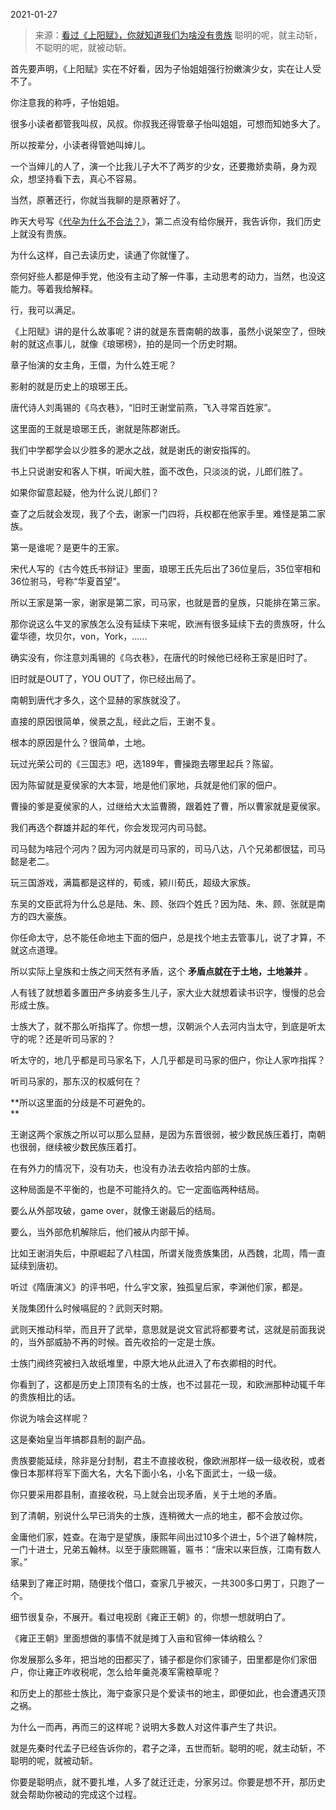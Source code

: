 2021-01-27

> 来源：[看过《上阳赋》，你就知道我们为啥没有贵族](http://mp.weixin.qq.com/s?__biz=MzU3NDc5Nzc0NQ==&mid=2247498966&idx=1&sn=1c2ed70b2dc3f58d6c4136b7ab82603c&chksm=fd2e5e08ca59d71ea046d3233b727636a4d3e5bc17478be105e2d9026ff66140858fdf6999b4&scene=27#wechat_redirect)
> 聪明的呢，就主动斩，不聪明的呢，就被动斩。

首先要声明，《上阳赋》实在不好看，因为子怡姐姐强行扮嫩演少女，实在让人受不了。  

  

你注意我的称呼，子怡姐姐。

  

很多小读者都管我叫叔，风叔。你叔我还得管章子怡叫姐姐，可想而知她多大了。

  

所以按辈分，小读者得管她叫婶儿。

  

一个当婶儿的人了，演一个比我儿子大不了两岁的少女，还要撒娇卖萌，身为观众，想坚持看下去，真心不容易。

  

当然，原著还行，你就当我聊的是原著好了。  

  

昨天大号写《[代孕为什么不合法？](http://mp.weixin.qq.com/s?__biz=MzU0MjYwNDU2Mw==&mid=2247496065&idx=2&sn=37a83b059f18601f069b9d01c5f3e57b&chksm=fb1a9dfdcc6d14ebf06e68eec5d04125b6e6638c85926edf322a66198b2b8b01a902bc44cbb1&scene=21#wechat_redirect)》，第二点没有给你展开，我告诉你，我们历史上就没有贵族。  

  

为什么这样，自己去读历史，读通了你就懂了。

  

奈何好些人都是伸手党，他没有主动了解一件事，主动思考的动力，当然，也没这能力。等着我给解释。

  

行，我可以满足。

  

《上阳赋》讲的是什么故事呢？讲的就是东晋南朝的故事，虽然小说架空了，但映射的就这点事儿，就像《琅琊榜》，拍的是同一个历史时期。

  

章子怡演的女主角，王儇，为什么姓王呢？

  

影射的就是历史上的琅琊王氏。

  

唐代诗人刘禹锡的《乌衣巷》，“旧时王谢堂前燕，飞入寻常百姓家”。  

  

这里面的王就是琅琊王氏，谢就是陈郡谢氏。

  

我们中学都学会以少胜多的淝水之战，就是谢氏的谢安指挥的。

  

书上只说谢安和客人下棋，听闻大胜，面不改色，只淡淡的说，儿郎们胜了。

  

如果你留意起疑，他为什么说儿郎们？

  

查了之后就会发现，我了个去，谢家一门四将，兵权都在他家手里。难怪是第二家族。

  

第一是谁呢？是更牛的王家。

  

宋代人写的《古今姓氏书辩证》里面，琅琊王氏先后出了36位皇后，35位宰相和36位驸马，号称“华夏首望”。  

  

所以王家是第一家，谢家是第二家，司马家，也就是晋的皇族，只能排在第三家。  

  

那你说这么牛叉的家族怎么没有延续下来呢，欧洲有很多延续下去的贵族呀，什么霍华德，坎贝尔，von，York，......

  

确实没有，你注意刘禹锡的《乌衣巷》，在唐代的时候他已经称王家是旧时了。  

  

旧时就是OUT了，YOU OUT了，你已经出局了。

  

南朝到唐代才多久，这个显赫的家族就没了。  

  

直接的原因很简单，侯景之乱，经此之后，王谢不复。  

  

根本的原因是什么？很简单，土地。

  

玩过光荣公司的《三国志》吧，选189年，曹操跑去哪里起兵？陈留。  

  

因为陈留就是夏侯家的大本营，地是他们家地，兵就是他们家的佃户。  

  

曹操的爹是夏侯家的人，过继给大太监曹腾，跟着姓了曹，所以曹家就是夏侯家。  

  

我们再选个群雄并起的年代，你会发现河内司马懿。  

  

司马懿为啥冠个河内？因为河内就是司马家的，司马八达，八个兄弟都很猛，司马懿是老二。

  

玩三国游戏，满篇都是这样的，荀彧，颍川荀氏，超级大家族。

  

东吴的文臣武将为什么总是陆、朱、顾、张四个姓氏？因为陆、朱、顾、张就是南方的四大豪族。

  

你任命太守，总不能任命地主下面的佃户，总是找个地主去管事儿，说了才算，不就这点道理。  

  

所以实际上皇族和士族之间天然有矛盾，这个 **矛盾点就在于土地，土地兼并** 。  

  

人有钱了就想着多置田产多纳妾多生儿子，家大业大就想着读书识字，慢慢的总会形成士族。

  

士族大了，就不那么听指挥了。你想一想，汉朝派个人去河内当太守，到底是听太守的呢？还是听司马家的？  

  

听太守的，地几乎都是司马家名下，人几乎都是司马家的佃户，你让人家咋指挥？  

  

听司马家的，那东汉的权威何在？

  

 **所以这里面的分歧是不可避免的。  
**

  

王谢这两个家族之所以可以那么显赫，是因为东晋很弱，被少数民族压着打，南朝也很弱，继续被少数民族压着打。

  

在有外力的情况下，没有功夫，也没有办法去收拾内部的士族。

  

这种局面是不平衡的，也是不可能持久的。它一定面临两种结局。  

  

要么从外部攻破，game over，就像王谢最后的结局。

  

要么，当外部危机解除后，他们被从内部干掉。

  

比如王谢消失后，中原崛起了八柱国，所谓关陇贵族集团，从西魏，北周，隋一直延续到唐初。

  

听过《隋唐演义》的评书吧，什么宇文家，独孤皇后家，李渊他们家，都是。  

  

关陇集团什么时候嗝屁的？武则天时期。  

  

武则天推动科举，而且开了武举，意思就是说文官武将都要考试，这就是前面我说的，当外部威胁不再的时候。首先收拾的一定是士族。

  

士族门阀终究被扫入故纸堆里，中原大地从此进入了布衣卿相的时代。  

  

你看到了，这都是历史上顶顶有名的士族，也不过昙花一现，和欧洲那种动辄千年的贵族相比的话。  

  

你说为啥会这样呢？

  

这是秦始皇当年搞郡县制的副产品。

  

贵族要能延续，除非是分封制，君主不直接收税，像欧洲那样一级一级收税，或者像日本那样将军下面大名，大名下面小名，小名下面武士，一级一级。  

  

你只要采用郡县制，直接收税，马上就会出现矛盾，关于土地的矛盾。

  

到了清朝，别说什么早已消失的士族，连稍微大一点的地主，都不会放过你。  

  

金庸他们家，姓查。在海宁是望族，康熙年间出过10多个进士，5个进了翰林院，一门十进士，兄弟五翰林。以至于康熙赐匾，匾书：“唐宋以来巨族，江南有数人家。”  

  

结果到了雍正时期，随便找个借口，查家几乎被灭，一共300多口男丁，只跑了一个。

  

细节很复杂，不展开。看过电视剧《雍正王朝》的，你想一想就明白了。  

  

《雍正王朝》里面想做的事情不就是摊丁入亩和官绅一体纳粮么？

  

你发展那么多年，把当地的田都买了，铺子都是你们家铺子，田里都是你们家佃户，你让雍正咋收税呢，怎么给年羹尧凑军需粮草呢？

  

和历史上的那些士族比，海宁查家只是个爱读书的地主，即便如此，也会遭遇灭顶之祸。  

  

为什么一而再，再而三的这样呢？说明大多数人对这件事产生了共识。  

  

就是先秦时代孟子已经告诉你的，君子之泽，五世而斩。聪明的呢，就主动斩，不聪明的呢，就被动斩。  

  

你要是聪明点，就不要扎堆，人多了就迁迁走，分家另过。你要是想不开，那历史就会帮助你被动的完成这个过程。

